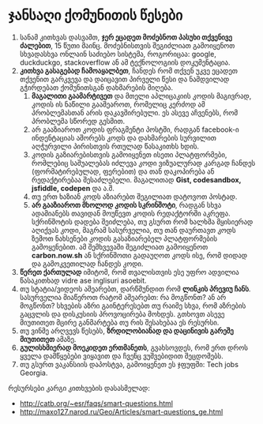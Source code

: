 # ჯანსაღი ქომუნითის წესები

1. სანამ კითხვას დასვამთ, **ჯერ ეცადეთ მოძებნოთ პასუხი თქვენივე ძალებით**, 15 წუთი მაინც. მოძებნისთვის შეგიძლიათ გამოიყენოთ სხვადასხვა ონლაინ საძიებო სისტემა, როგორიცაა: google, duckduckgo, stackoverflow ან ამ ტექნოლოგიის დოკუმენტაცია.
2. **კითხვა გასაგებად ჩამოაყალბეთ**, ჩანდეს რომ თქვენ უკვე ეცადეთ თქვენით გარკვევა და დაიცავით პირველი წესი და ნამდვილად გჭირდებათ ქომუნითსგან დახმარების მიღება.
    1. **მაგალითი გაამარტივეთ** და მთელი აპლიცაკიის კოდის მაგივრად, კოდის ის ნაწილი გააშეაროთ, რომელიც კერძოდ ამ პრობლემასთან არის დაკავშირებული. ეს ასევე აჩვენებს, რომ პრობლემა სწორედ გესმით.
    2. არ გააზიაროთ კოდის ფრაგმენტი პოსტში, რადგან facebook-ი ინდენტაციას აშორებს კოდს და დახმარების სურვილით აღჭურვილი პირისთვის რთულად წასაკითხს ხდის.
    3. კოდის გაზიარებისთვის გამოიყენეთ ისეთი პლატფორმები, რომლებიც საშუალებას იძლევა კოდი ვიზუალურად კარგად ჩანდეს (ფორმატირებულად, ფერებით) და თან დაკოპირება ან რედაქტირებაა შესაძლებელი. მაგალითად **Gist, codesandbox, jsfiddle, codepen** და ა.შ.
    4. თუ ერთ ხაზიან კოდს აზიარებთ შეგილიათ დატოვოთ პოსტად.
    5. **არ გააზიაროთ მხოლოდ კოდის სკრინშოტი**, რადგან სხვა ადამიანებს თავიდან მოუწევთ კოდის რედაქტორში აკრეფა. სქრინშოტის დადება შეიძლება, თუ გსურთ რომ ხალხმა მყისიერად აღიქვას კოდი, მაგრამ სასურველია, თუ თან დაურთავთ კოდს ზემოთ ნახსენები კოდის გასაზიარებელ პლატფორმების გამოყენებით. ამ შემხვევაში შეგიძლიათ გამოიყენოთ **carbon.now.sh** ან სქრინშოთი გადაუღოთ კოდს ისე, რომ დიდად და გამოკვეთილად ჩანდეს კოდი.
3. **წერეთ ქართულად** იმიტომ, რომ თვალისთვის ესე უფრო ადვილია წასაკითხად vidre ase inglisuri asoebit.
4. თუ სტატია/ვიდეოს აშეარებთ, დარწმუნდით რომ **ლინკის პრევიუ ჩანს**. სასურველია მიაწეროთ რატომ აშეარებთ: რა მოგწონთ? ან არ მოგწონთ? სხვების აზრი გაინტერესებთ თუ რაიმე სხვა, რომ აზრების გაცვლის და დისკუსიის პროვოცირება მოხდეს. გთხოვთ ასევე მიუთითეთ მცირე განმარტება თუ რის შესახებაა ეს რესურსი.
5. თუ ვინმე არღვევს წესებს, **ზრდილობიანად და დაცინივის გარეშე მიუთითეთ** ამაზე.
6. **გულისხმიერად მოეკიდეთ ერთმანეთს**, გვახსოვდეს, რომ ერთ დროს ყველა დამწყებები ვიყავით და ჩვენც ვუშვებიდით შეცდომებს.
7. თუ გსურთ ვაკანსიის დაპოსტვა, გამოიყენეთ ეს ჯფუფში: Tech jobs Georgia.

რესურსები კარგი კითხვების დასასმელად:

- http://catb.org/~esr/faqs/smart-questions.html
- http://maxo127.narod.ru/Geo/Articles/smart-questions_ge.html

